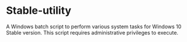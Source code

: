 # Stable-utility
A Windows batch script to perform various system tasks for Windows 10 Stable version. This script requires administrative privileges to execute.
